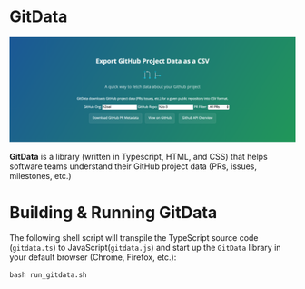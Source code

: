 GitData
=======
![alt text](images/gitdata_image.png)

**GitData** is a library (written in Typescript, HTML, and CSS) that helps software teams understand their GitHub project data (PRs, issues, milestones, etc.)

Building & Running GitData
===========================
The following shell script will transpile the TypeScript source code (`gitdata.ts`) to JavaScript(`gitdata.js`) and start up the `GitData` library in your default browser (Chrome, Firefox, etc.):

```
bash run_gitdata.sh
```
